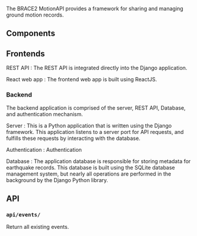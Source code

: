 
The BRACE2 MotionAPI provides a framework for sharing and managing
ground motion records.


## Components

## Frontends

REST API
:  The REST API is integrated directly into the Django application.

React web app
:  The frontend web app is built using ReactJS.

### Backend

The backend application is comprised of the server, REST API, Database,
and authentication mechanism.

Server
:  This is a Python application that is written using the Django framework.
   This application listens to a server port for API requests, and fulfills
   these requests by interacting with the database.

Authentication
:  Authentication

Database
:  The application database is responsible for storing metadata for earthquake
   records. This database is built using the SQLite database management system,
   but nearly all operations are performed in the background by the Django
   Python library.



## API

### `api/events/`

Return all existing events.


